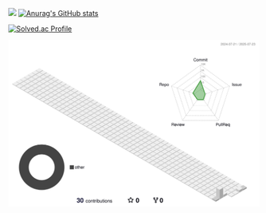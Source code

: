 <a href="버튼을 눌렀을 때 이동할 링크" target="_blank"><img src="https://img.shields.io/badge/뱃지레이블-배경색?style=social&logo=#3776AB&logoColor=000000"/></a>
[![Anurag's GitHub stats](https://github-readme-stats.vercel.app/api?username=sumin-990416&theme=ambient_gradient)](https://github.com/anuraghazra/github-readme-stats)

[![Solved.ac Profile](http://mazassumnida.wtf/api/v2/generate_badge?boj=jsm4378)](https://solved.ac/jsm4378/)

![aa](./profile-3d-contrib/profile-south-season-animate.svg)



